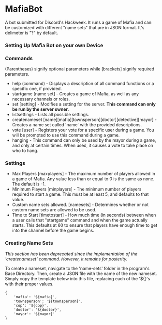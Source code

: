 # MafiaBot
A bot submitted for Discord's Hackweek. It runs a game of Mafia and can be customized with different "name sets" that are in JSON format. It's delimeter is "?" by default.

### Setting Up Mafia Bot on your own Device

### Commands
(Parentheses) signify optional parameters while [brackets] signify required parameters.

* help          (command)  - Displays a description of all command functions or a specific one, if provided.
* startgame     [name set] - Creates a game of Mafia, as well as any necessary channels or roles.
* set           [setting]  - Modifies a setting for the server. **This command can only be run by the server owner.**
* listsettings             - Lists all possible settings.
* createnameset [name][mafia][townsperson][doctor][detective][mayor] - Creates a name set called 'name' with the provided descriptions.
* vote          [user]     - Registers your vote for a specific user during a game. You will be prompted to use this command during a game.
* hanging                  - This command can only be used by the mayor during a game, and only at certain times. When used, it causes a vote to take place on who to hang.

### Settings
* Max Players [maxplayers] - The maximum number of players allowed in a game of Mafia. Any value less than or equal to 0 is the same as none. The default is -1.
* Minimum Players [minplayers] - The minimum number of players required to start a game. This must be at least 5, and defaults to that value.
* Custom name sets allowed. [namesets] - Determines whether or not custom name sets are allowed to be used.
* Time to Start [timetostart] - How much time (in seconds) between when a user calls that "startgame" command and when the game actually starts. This defaults at 60 to ensure that players have enough time to get into the channel before the game begins.

### Creating Name Sets
*This section has been deprecated since the implementation of the 'createnameset' command. However, it remains for posterity.*

To create a nameset, navigate to the 'name-sets' folder in the program's Base Directory. Then, create a JSON file with the name of the new nameset. Simply copy the template below into this file, replacing each of the '${}'s with their proper values.

```
{
	'mafia': '${mafia}',
	'townsperson': '${townsperson}',
	'cop': '${cop}',
	'doctor': '${doctor}',
	'mayor': '${mayor}'
}
```
